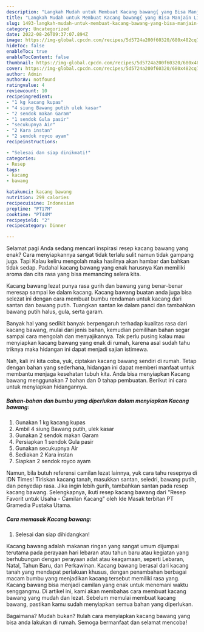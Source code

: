 ```yaml
---
description: "Langkah Mudah untuk Membuat Kacang bawang{ yang Bisa Manjain Lidah,  Menu Buat lebaran"
title: "Langkah Mudah untuk Membuat Kacang bawang{ yang Bisa Manjain Lidah,  Menu Buat lebaran"
slug: 1493-langkah-mudah-untuk-membuat-kacang-bawang-yang-bisa-manjain-lidah-menu-buat-lebaran
category: Uncategorized
date: 2022-08-26T09:37:07.894Z
image: https://img-global.cpcdn.com/recipes/5d5724a200f60320/680x482cq70/kacang-bawang-foto-resep-utama.jpg
hideToc: false
enableToc: true
enableTocContent: false
thumbnail: https://img-global.cpcdn.com/recipes/5d5724a200f60320/680x482cq70/kacang-bawang-foto-resep-utama.jpg
cover: https://img-global.cpcdn.com/recipes/5d5724a200f60320/680x482cq70/kacang-bawang-foto-resep-utama.jpg
author: Admin
authorAv: notfound
ratingvalue: 4
reviewcount: 10
recipeingredient:
- "1 kg kacang kupas"
- "4 siung Bawang putih ulek kasar"
- "2 sendok makan Garam"
- "1 sendok Gula pasir"
- "secukupnya Air"
- "2 Kara instan"
- "2 sendok royco ayam"
recipeinstructions:

- "Selesai dan siap dinikmati!"
categories:
- Resep
tags:
- kacang
- bawang

katakunci: kacang bawang 
nutrition: 299 calories
recipecuisine: Indonesian
preptime: "PT17M"
cooktime: "PT44M"
recipeyield: "2"
recipecategory: Dinner

---
```



Selamat pagi Anda sedang mencari inspirasi resep kacang bawang yang enak? Cara menyiapkannya sangat tidak terlalu sulit namun tidak gampang juga. Tapi Kalau keliru mengolah maka hasilnya akan hambar dan bahkan tidak sedap. Padahal kacang bawang yang enak harusnya Kan memiliki aroma dan cita rasa yang bisa memancing selera kita.


Kacang bawang lezat punya rasa gurih dan bawang yang benar-benar meresap sampai ke dalam kacang. Kacang bawang buatan anda juga bisa selezat ini dengan cara membuat bumbu rendaman untuk kacang dari santan dan bawang putih. Tuangkan santan ke dalam panci dan tambahkan bawang putih halus, gula, serta garam.

Banyak hal yang sedikit banyak berpengaruh terhadap kualitas rasa dari kacang bawang, mulai dari jenis bahan, kemudian pemilihan bahan segar sampai cara mengolah dan menyajikannya. Tak perlu pusing kalau mau menyiapkan kacang bawang yang enak di rumah, karena asal sudah tahu triknya maka hidangan ini dapat menjadi sajian istimewa.


Nah, kali ini kita coba, yuk, ciptakan kacang bawang sendiri di rumah. Tetap dengan bahan yang sederhana, hidangan ini dapat memberi manfaat untuk membantu menjaga kesehatan tubuh kita. Anda bisa menyiapkan Kacang bawang menggunakan 7 bahan dan 0 tahap pembuatan. Berikut ini cara untuk menyiapkan hidangannya.

<!--inarticleads1-->

##### Bahan-bahan dan bumbu yang diperlukan dalam menyiapkan Kacang bawang:

1. Gunakan 1 kg kacang kupas
1. Ambil 4 siung Bawang putih, ulek kasar
1. Gunakan 2 sendok makan Garam
1. Persiapkan 1 sendok Gula pasir
1. Gunakan secukupnya Air
1. Sediakan 2 Kara instan
1. Siapkan 2 sendok royco ayam


Namun, bila butuh referensi camilan lezat lainnya, yuk cara tahu resepnya di IDN Times! Tiriskan kacang tanah, masukkan santan, seledri, bawang putih, dan penyedap rasa. Jika ingin lebih gurih, tambahkan santan pada resep kacang bawang. Selengkapnya, ikuti resep kacang bawang dari &#34;Resep Favorit untuk Usaha - Camilan Kacang&#34; oleh Ide Masak terbitan PT Gramedia Pustaka Utama. 

<!--inarticleads2-->

##### Cara memasak Kacang bawang:


1. Selesai dan siap dihidangkan!

Kacang bawang adalah makanan ringan yang sangat umum dijumpai terutama pada perayaan hari lebaran atau tahun baru atau kegiatan yang berhubungan dengan perayaan adat atau keagamaan, seperti Lebaran, Natal, Tahun Baru, dan Perkawinan. Kacang bawang berasal dari kacang tanah yang mendapat perlakuan khusus, dengan penambahan berbagai macam bumbu yang menjadikan kacang tersebut memiliki rasa yang. Kacang bawang bisa menjadi camilan yang enak untuk menemani waktu senggangmu. Di artikel ini, kami akan membahas cara membuat kacang bawang yang mudah dan lezat. Sebelum memulai membuat kacang bawang, pastikan kamu sudah menyiapkan semua bahan yang diperlukan. 

Bagaimana? Mudah bukan? Itulah cara menyiapkan kacang bawang yang bisa anda lakukan di rumah. Semoga bermanfaat dan selamat mencoba!
